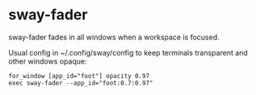 # sway-fader

sway-fader fades in all windows when a workspace is focused.

Usual config in ~/.config/sway/config to keep terminals transparent and other windows opaque:

```
for_window [app_id="foot"] opacity 0.97
exec sway-fader --app_id="foot:0.7:0.97"
```
